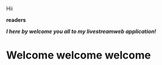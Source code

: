 <span class="ql-size-large">Hii </span>

**readers**

***I here by welcome you all to my ******livestreamweb****** application!***

# <span class="ql-size-large ql-font-serif">Welcome welcome welcome</span>




